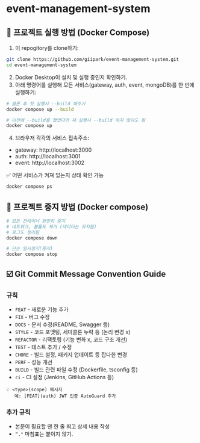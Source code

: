 # event-management-system

## 🐳 프로젝트 실행 방법 (Docker Compose)

1. 이 repogitory를 clone하기:
```bash
git clone https://github.com/giipark/event-management-system.git
cd event-management-system
```
2. Docker Desktop이 설치 및 실행 중인지 확인하기.
3. 아래 명령어를 실행해 모든 서비스(gateway, auth, event, mongoDB)를 한 번에 실행하기:
```bash
# 클론 후 첫 실행시 --build 해주기
docker compose up --build

# 이전에 --build를 했었다면 재 실행시 --build 하지 않아도 됨
docker compose up
```
4. 브라우저 각각의 서비스 접속주소:
* gateway: http://localhost:3000
* auth: http://localhost:3001
* event: http://localhost:3002

✅ 어떤 서비스가 켜져 있는지 상태 확인 가능
```bash
docker compose ps
```

## 🐳 프로젝트 중지 방법 (Docker compose)
```bash
# 모든 컨테이너 완전히 중지
# 네트워크, 볼륨도 제거 (데이터는 유지됨)
# 로그도 정리됨
docker compose down

# 단순 일시정지(중지)
docker compose stop
```

## ☑️ Git Commit Message Convention Guide
### 규칙
- `FEAT` - 새로운 기능 추가
- `FIX` - 버그 수정
- `DOCS` - 문서 수정(README, Swagger 등)
- `STYLE` - 코드 포맷팅, 세미콜론 누락 등 (논리 변경 x)
- `REFACTOR` - 리팩토링 (기능 변화 x, 코드 구조 개선)
- `TEST` - 테스트 추가 / 수정
- `CHORE` - 빌드 설정, 패키지 업데이트 등 잡다한 변경
- `PERF` - 성능 개선
- `BUILD` - 빌드 관련 파일 수정 (Dockerfile, tsconfig 등)
- `ci` - CI 설정 (Jenkins, GitHub Actions 등)
```plaintext 
💡 <type>(scope) 메시지
   예: [FEAT](auth) JWT 인증 AutoGuard 추가
```
### 추가 규칙
- 본문이 필요할 땐 한 줄 띄고 상세 내용 작성
- `“."` 마침표는 붙이지 않기.
